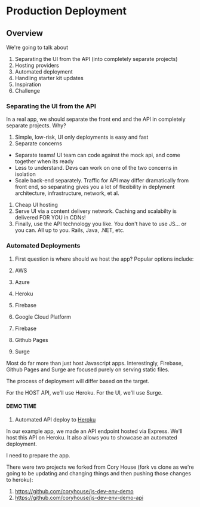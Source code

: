 # Production Deployment

## Overview

We're going to talk about

1. Separating the UI from the API (into completely separate projects)
1. Hosting providers
1. Automated deployment
1. Handling starter kit updates
1. Inspiration
1. Challenge

### Separating the UI from the API

In a real app, we should separate the front end and the API in completely separate projects. Why?

1. Simple, low-risk, UI only deployments is easy and fast
1. Separate concerns
  - Separate teams! UI team can code against the mock api, and come together when its ready
  - Less to understand. Devs can work on one of the two concerns in isolation
  - Scale back-end separately. Traffic for API may differ dramatically from front end, so separating gives you a lot of flexibility in deplyment architecture, infrastructure, network, et al.
1. Cheap UI hosting
1. Serve UI via a content delivery network. Caching and scalabilty is delivered FOR YOU in CDNs!
1. Finally, use the API technology you like. You don't have to use JS... or you can. All up to you. Rails, Java, .NET, etc.

### Automated Deployments

1. First question is where should we host the app? Popular options include:

1. AWS
1. Azure
1. Heroku
1. Firebase
1. Google Cloud Platform
1. Firebase
1. Github Pages
1. Surge

Most do far more than just host Javascript apps. Interestingly, Firebase, Github Pages and Surge are focused purely on serving static files.

The process of deployment will differ based on the target.

For the HOST API, we'll use Heroku. For the UI, we'll use Surge.

#### DEMO TIME

1. Automated API deploy to [Heroku](https://devcenter.heroku.com/)

In our example app, we made an API endpoint hosted via Express. We'll host this API on Heroku. It also allows you to showcase an automated deployment.

I need to prepare the app.

There were two projects we forked from Cory House (fork vs clone as we're going to be updating and changing things and then pushing those changes to heroku):

1. https://github.com/coryhouse/js-dev-env-demo
1. https://github.com/coryhouse/js-dev-env-demo-api 


